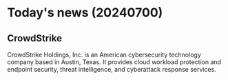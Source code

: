 # Today's news (20240700)   
## CrowdStrike   
CrowdStrike Holdings, Inc. is an American cybersecurity technology company based in Austin, Texas. It provides cloud workload protection and endpoint security, threat intelligence, and cyberattack response services.   


